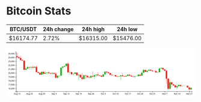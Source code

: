 # Bitcoin Stats

BTC/USDT|24h change|24h high|24h low|
|---|---|---|---|
|$16174.77|2.72%|$16315.00|$15476.00|

<img src="./chart.svg">
